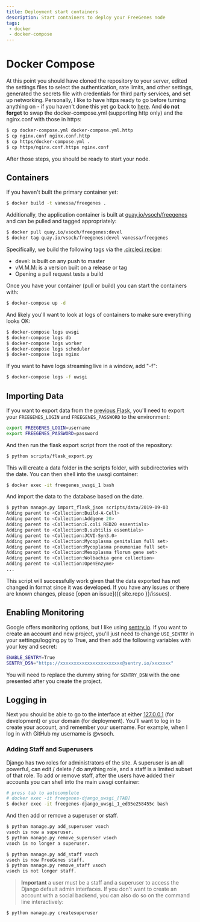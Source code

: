 ```yaml
---
title: Deployment start containers
description: Start containers to deploy your FreeGenes node
tags: 
 - docker
 - docker-compose
---
```


# Docker Compose

At this point you should have cloned the repository to your server, edited the settings files to select the authentication, rate limits, and other settings, generated the secrets file with credentials for third party services, and set up networking. Personally, I like to have https ready to go before turning anything on - if you haven't done this yet
go back to [here](https://vsoch.github.io/freegenes/docs/development/setup#domain-name). And **do not forget** to swap the docker-compose.yml (supporting http only) and the nginx.conf with those in https:

```bash
$ cp docker-compose.yml docker-compose.yml.http
$ cp nginx.conf nginx.conf.http
$ cp https/docker-compose.yml .
$ cp https/nginx.conf.https nginx.conf
```

After those steps, you should be ready to start your node. 

## Containers

If you haven't built the primary container yet:

```bash
$ docker build -t vanessa/freegenes .
```

Additionally, the application container is built at [quay.io/vsoch/freegenes](https://quay.io/repository/vsoch/freegenes) and can be pulled and tagged appropriately:

```bash
$ docker pull quay.io/vsoch/freegenes:devel
$ docker tag quay.io/vsoch/freegenes:devel vanessa/freegenes
```

Specifically, we build the following tags via the [.circleci recipe](https://github.com/vsoch/freegenes/blob/master/.circleci/config.yml):

 - devel: is built on any push to master
 - vM.M.M: is a version built on a release or tag
 - Opening a pull request tests a build

Once you have your container (pull or build) you can start the containers with:

```bash
$ docker-compose up -d
```

And likely you'll want to look at logs of containers to make sure everything looks OK:

```bash
$ docker-compose logs uwsgi
$ docker-compose logs db
$ docker-compose logs worker
$ docker-compose logs scheduler
$ docker-compose logs nginx
```

If you want to have logs streaming live in a window, add "-f":

```bash
$ docker-compose logs -f uwsgi
```

## Importing Data

If you want to export data from the [previous Flask](), you'll need to export your
`FREEGENES_LOGIN` and `FREEGENES_PASSWORD` to the environment:

```bash
export FREEGENES_LOGIN=username
export FREEGENES_PASSWORD=password
```

And then run the flask export script from the root of the repository:

```bash
$ python scripts/flask_export.py
```

This will create a data folder in the scripts folder, with subdirectories with the date.
You can then shell into the uwsgi container:

```bash
$ docker exec -it freegenes_uwsgi_1 bash
```

And import the data to the database based on the date.

```bash
$ python manage.py import_flask_json scripts/data/2019-09-03
Adding parent to <Collection:Build-A-Cell>
Adding parent to <Collection:Addgene 20>
Adding parent to <Collection:E.coli RED20 essentials>
Adding parent to <Collection:B.subtilis essentials>
Adding parent to <Collection:JCVI-Syn3.0>
Adding parent to <Collection:Mycoplasma genitalium full set>
Adding parent to <Collection:Mycoplasma pneumoniae full set>
Adding parent to <Collection:Mesoplasma florum gene set>
Adding parent to <Collection:Wolbachia gene collection>
Adding parent to <Collection:OpenEnzyme>
...
```

This script will successfully work given that the data exported has not changed in
format since it was developed. If you have any issues or there are known changes, please
[open an issue]({{ site.repo }}/issues).

## Enabling Monitoring

Google offers monitoring options, but I like using [sentry.io](https://sentry.io).
If you want to create an account and new project, you'll just need to change
`USE_SENTRY` in your settings/logging.py to True, and then add the following variables with
your key and secret:

```bash
ENABLE_SENTRY=True
SENTRY_DSN="https://xxxxxxxxxxxxxxxxxxxxxxx@sentry.io/xxxxxxx"
```

You will need to replace the dummy string for `SENTRY_DSN` with the one presented
after you create the project.

## Logging in

Next you should be able to go to the interface at either [127.0.0.1](127.0.0.1) (for development)
or your domain (for deployment). You'll want to log in to create your account, and remember
your username. For example, when I log in with GitHub my username is @vsoch.

### Adding Staff and Superusers

Django has two roles for administrators of the site. A superuser is an all powerful, can
edit / delete / do anything role, and a staff is a limited subset of that role. To add or remove
staff, after the users have added their accounts you can shell into the main uwsgi container:

```bash
# press tab to autocomplete
# docker exec -it freegenes-django_uwsgi_[TAB]
$ docker exec -it freegenes-django_uwsgi_1_ed95e258455c bash
```

And then add or remove a superuser or staff.

```bash
$ python manage.py add_superuser vsoch
vsoch is now a superuser.
$ python manage.py remove_superuser vsoch
vsoch is no longer a superuser.
```
```bash
$ python manage.py add_staff vsoch
vsoch is now FreeGenes staff.
$ python manage.py remove_staff vsoch
vsoch is not longer staff.
```

> **Important** a user must be a staff and a superuser to access the Django default admin interfaces. If you don't want to create an account with a social backend, you can also do so on the command line interactively:

```bash
$ python manage.py createsuperuser
```

